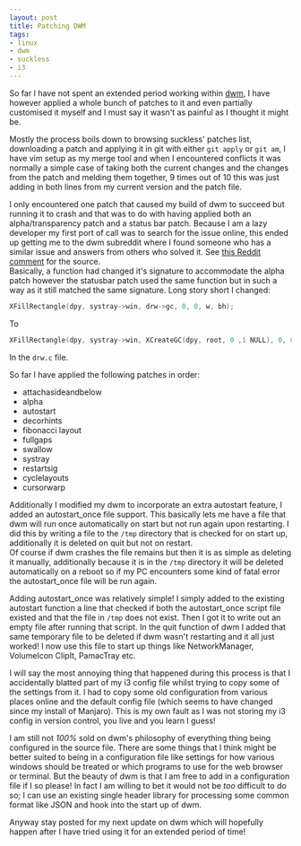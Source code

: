 ```yaml
---
layout: post
title: Patching DWM
tags:
- linux
- dwm
- suckless
- i3
---
```


So far I have not spent an extended period working within
[dwm](https://dwm.suckless.org/), I have however applied a whole bunch of
patches to it and even partially customised it myself and I must say it wasn't
as painful as I thought it might be.

Mostly the process boils down to browsing suckless' patches list, downloading
a patch and applying it in git with either `git apply` or `git am`, I have vim
setup as my merge tool and when I encountered conflicts it was normally a
simple case of taking both the current changes and the changes from the patch
and melding them together, 9 times out of 10 this was just adding in both lines
from my current version and the patch file.

I only encountered one patch that caused my build of dwm to succeed but running
it to crash and that was to do with having applied both an alpha/transparency
patch and a status bar patch. Because I am a lazy developer my first port of
call was to search for the issue online, this ended up getting me to the dwm
subreddit where I found someone who has a similar issue and answers from others
who solved it.
See
[this Reddit comment](https://www.reddit.com/r/dwm/comments/aqlicx/z/ei3o8id)
for the source.  
Basically, a function had changed it's signature to accommodate the alpha patch
however the statusbar patch used the same function but in such a way as it
still matched the same signature. Long story short I changed:

```c
XFillRectangle(dpy, systray->win, drw->gc, 0, 0, w, bh);
```

To

```c
XFillRectangle(dpy, systray->win, XCreateGC(dpy, root, 0 ,1 NULL), 0, 0, w, bh);
```

In the `drw.c` file.

So far I have applied the following patches in order:

* attachasideandbelow
* alpha
* autostart
* decorhints
* fibonacci layout
* fullgaps
* swallow
* systray
* restartsig
* cyclelayouts
* cursorwarp

Additionally I modified my dwm to incorporate an extra autostart feature, I
added an autostart_once file support. This basically lets me have a file that
dwm will run once automatically on start but not run again upon restarting. I
did this by writing a file to the `/tmp` directory that is checked for on start
up, additionally it is deleted on quit but not on restart.  
Of course if dwm crashes the file remains but then it is as simple as deleting
it manually, additionally because it is in the `/tmp` directory it will be
deleted automatically on a reboot so if my PC encounters some kind of fatal
error the autostart_once file will be run again.

Adding autostart_once was relatively simple! I simply added to the existing
autostart function a line that checked if both the autostart_once script file
existed and that the file in `/tmp` does not exist. Then I got it to write out
an empty file after running that script. In the quit function of dwm I added
that same temporary file to be deleted if dwm wasn't restarting and it all just
worked! I now use this file to start up things like NetworkManager, VolumeIcon
ClipIt, PamacTray etc.

I will say the most annoying thing that happened during this process is that I
accidentally blatted part of my i3 config file whilst trying to copy some of
the settings from it. I had to copy some old configuration from various places
online and the default config file (which seems to have changed since my
install of Manjaro). This is my own fault as I was not storing my i3 config in
version control, you live and you learn I guess!

I am still not _100%_ sold on dwm's philosophy of everything thing being
configured in the source file. There are some things that I think might be
better suited to being in a configuration file like settings for how various
windows should be treated or which programs to use for the web browser or
terminal. But the beauty of dwm is that I am free to add in a configuration
file if I so please! In fact I am willing to bet it would not be _too_
difficult to do so; I can use an existing single header library for processing
some common format like JSON and hook into the start up of dwm.

Anyway stay posted for my next update on dwm which will hopefully happen after
I have tried using it for an extended period of time!
